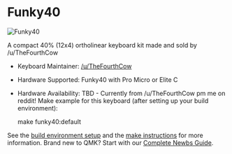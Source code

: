 # Funky40

![Funky40](imgurlinkgoesherewheninitialbuildisfinished) 

A compact 40% (12x4) ortholinear keyboard kit made and sold by /u/TheFourthCow

* Keyboard Maintainer: [/u/TheFourthCow](https://github.com/TheFourthCow)
* Hardware Supported: Funky40 with Pro Micro or Elite C
* Hardware Availability: TBD - Currently from /u/TheFourthCow pm me on reddit!
Make example for this keyboard (after setting up your build environment):

    make funky40:default

See the [build environment setup](https://docs.qmk.fm/#/getting_started_build_tools) and the [make instructions](https://docs.qmk.fm/#/getting_started_make_guide) for more information. Brand new to QMK? Start with our [Complete Newbs Guide](https://docs.qmk.fm/#/newbs).